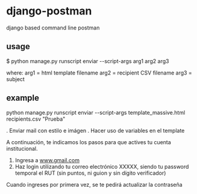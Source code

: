 # django-postman

django based command line postman

## usage

$ python manage.py runscript enviar --script-args arg1 arg2 arg3

where:
arg1 = html template filename
arg2 = recipient CSV filename
arg3 = subject

## example

python manage.py runscript enviar --script-args template_massive.html recipients.csv "Prueba"

. Enviar mail con estilo e imágen
. Hacer uso de variables en el template

A continuación, te indicamos los pasos para que actives tu cuenta institucional.

1. Ingresa a www.gmail.com
2. Haz login utilizando tu correo electrónico XXXXX, siendo tu password temporal el RUT (sin puntos, ni guion y sin dígito verificador)

Cuando ingreses por primera vez, se te pedirá actualizar la contraseña

